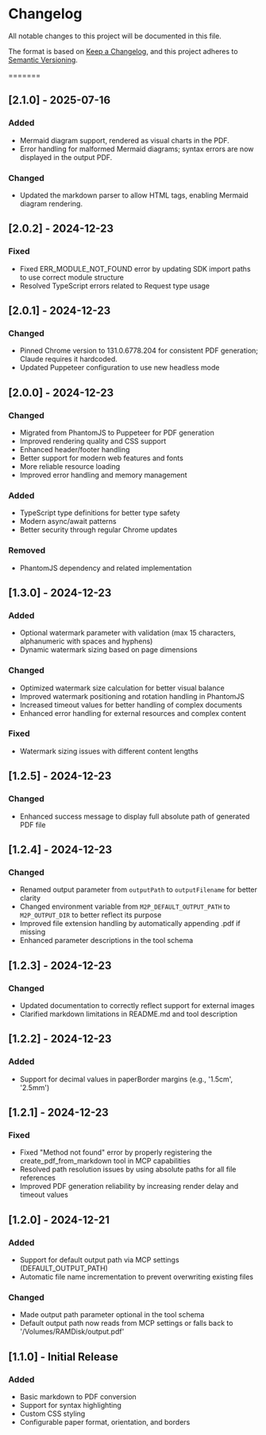 # Changelog

All notable changes to this project will be documented in this file.

The format is based on [Keep a Changelog](https://keepachangelog.com/en/1.0.0/),
and this project adheres to [Semantic Versioning](https://semver.org/spec/v2.0.0.html).

=======
## [2.1.0] - 2025-07-16

### Added

- Mermaid diagram support, rendered as visual charts in the PDF.
- Error handling for malformed Mermaid diagrams; syntax errors are now displayed in the output PDF.

### Changed

- Updated the markdown parser to allow HTML tags, enabling Mermaid diagram rendering.

## [2.0.2] - 2024-12-23

### Fixed

- Fixed ERR_MODULE_NOT_FOUND error by updating SDK import paths to use correct module structure
- Resolved TypeScript errors related to Request type usage

## [2.0.1] - 2024-12-23

### Changed

- Pinned Chrome version to 131.0.6778.204 for consistent PDF generation; Claude requires it hardcoded.
- Updated Puppeteer configuration to use new headless mode

## [2.0.0] - 2024-12-23

### Changed

- Migrated from PhantomJS to Puppeteer for PDF generation
- Improved rendering quality and CSS support
- Enhanced header/footer handling
- Better support for modern web features and fonts
- More reliable resource loading
- Improved error handling and memory management

### Added

- TypeScript type definitions for better type safety
- Modern async/await patterns
- Better security through regular Chrome updates

### Removed

- PhantomJS dependency and related implementation

## [1.3.0] - 2024-12-23

### Added

- Optional watermark parameter with validation (max 15 characters, alphanumeric with spaces and hyphens)
- Dynamic watermark sizing based on page dimensions

### Changed

- Optimized watermark size calculation for better visual balance
- Improved watermark positioning and rotation handling in PhantomJS
- Increased timeout values for better handling of complex documents
- Enhanced error handling for external resources and complex content

### Fixed

- Watermark sizing issues with different content lengths

## [1.2.5] - 2024-12-23

### Changed

- Enhanced success message to display full absolute path of generated PDF file

## [1.2.4] - 2024-12-23

### Changed

- Renamed output parameter from `outputPath` to `outputFilename` for better clarity
- Changed environment variable from `M2P_DEFAULT_OUTPUT_PATH` to `M2P_OUTPUT_DIR` to better reflect its purpose
- Improved file extension handling by automatically appending .pdf if missing
- Enhanced parameter descriptions in the tool schema

## [1.2.3] - 2024-12-23

### Changed

- Updated documentation to correctly reflect support for external images
- Clarified markdown limitations in README.md and tool description

## [1.2.2] - 2024-12-23

### Added

- Support for decimal values in paperBorder margins (e.g., '1.5cm', '2.5mm')

## [1.2.1] - 2024-12-23

### Fixed

- Fixed "Method not found" error by properly registering the create_pdf_from_markdown tool in MCP capabilities
- Resolved path resolution issues by using absolute paths for all file references
- Improved PDF generation reliability by increasing render delay and timeout values

## [1.2.0] - 2024-12-21

### Added

- Support for default output path via MCP settings (DEFAULT_OUTPUT_PATH)
- Automatic file name incrementation to prevent overwriting existing files

### Changed

- Made output path parameter optional in the tool schema
- Default output path now reads from MCP settings or falls back to '/Volumes/RAMDisk/output.pdf'

## [1.1.0] - Initial Release

### Added

- Basic markdown to PDF conversion
- Support for syntax highlighting
- Custom CSS styling
- Configurable paper format, orientation, and borders
